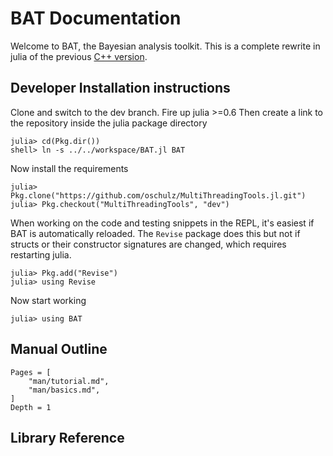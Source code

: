 # BAT Documentation

Welcome to BAT, the Bayesian analysis toolkit. This is a complete rewrite in julia
of the previous [C++ version](https://github.com/bat/bat).

## Developer Installation instructions

Clone and switch to the dev branch. Fire up julia >=0.6 Then create a link to the repository inside the julia package directory

    julia> cd(Pkg.dir())
    shell> ln -s ../../workspace/BAT.jl BAT

Now install the requirements

    julia> Pkg.clone("https://github.com/oschulz/MultiThreadingTools.jl.git")
    julia> Pkg.checkout("MultiThreadingTools", "dev")

When working on the code and testing snippets in the REPL, it's easiest if BAT is automatically reloaded. The `Revise` package does this but not if structs or their constructor signatures are changed, which requires restarting julia.

    julia> Pkg.add("Revise")
    julia> using Revise

Now start working

    julia> using BAT


## Manual Outline

```@contents
Pages = [
    "man/tutorial.md",
    "man/basics.md",
]
Depth = 1
```

## Library Reference
